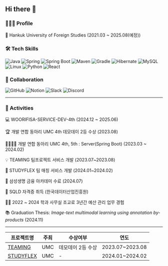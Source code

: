 ## Hi there 👋

### 👩🏻‍💻 Profile
🏫 Hankuk University of Foreign Studies (2021.03 ~ 2025.08(예정))



### 🛠️ Tech Skills
![Java](https://img.shields.io/badge/Java-007396?style=for-the-badge&logo=openjdk&logoColor=white)
![Spring](https://img.shields.io/badge/Spring-6DB33F?style=for-the-badge&logo=spring&logoColor=white)
![Spring Boot](https://img.shields.io/badge/SpringBoot-6DB33F?style=for-the-badge&logo=springboot&logoColor=white)
![Maven](https://img.shields.io/badge/Maven-C71A36?style=for-the-badge&logo=apachemaven&logoColor=white)
![Gradle](https://img.shields.io/badge/Gradle-02303A?style=for-the-badge&logo=gradle&logoColor=white)
![Hibernate](https://img.shields.io/badge/Hibernate-59666C?style=for-the-badge&logo=hibernate&logoColor=white)
![MySQL](https://img.shields.io/badge/mysql-4479A1?style=for-the-badge&logo=mysql&logoColor=white)
![Linux](https://img.shields.io/badge/Linux-FCC624?style=for-the-badge&logo=linux&logoColor=black)
![Python](https://img.shields.io/badge/Python-3776AB?style=for-the-badge&logo=Python&logoColor=white)
![React](https://img.shields.io/badge/React-20232A?style=for-the-badge&logo=react&logoColor=61DAFB)



### 🤝 Collaboration
![GitHub](https://img.shields.io/badge/GitHub-181717?style=for-the-badge&logo=github&logoColor=white)
![Notion](https://img.shields.io/badge/Notion-000000?style=for-the-badge&logo=notion&logoColor=white)
![Slack](https://img.shields.io/badge/Slack-4A154B?style=for-the-badge&logo=slack&logoColor=white)
![Discord](https://img.shields.io/badge/Discord-5865F2?style=for-the-badge&logo=discord&logoColor=white)


---
### 📌 Activities

💻 WOORIFISA-SERVICE-DEV-4th (2024.12 ~ 2025.06)

🏆 개발 연합 동아리 UMC 4th 데모데이 2등 수상 (2023.08)

👨‍👩‍👧‍👦 개발 연합 동아리 UMC 4th, 5th : Server(Spring Boot) (2023.03 ~ 2024.02)

💡 TEAMING 팀프로젝트 서비스 개발 (2023.07~2023.08)

🚀 STUDYFLEX 팀 매칭 서비스 개발 (2024.01~2024.02)

🧪 삼성생명 금융 아카데미 수료 (2024.07)

📖 SQLD 자격증 취득 (한국데이터산업진흥원)

🧑‍💼 2022 ~ 2024 학과 사무실 조교로 3년간 예산 관리 업무 경험

📚 Graduation Thesis: *Image-text multimodal learning using annotation by-products* (2024.11)


---
| 프로젝트명 | 주최 | 수상여부 | 연도 |
|------------|------|----------|------|
| [TEAMING](https://github.com/UmcTeaming/BackEnd) | UMC | 데모데이 2등 수상 | 2023.07~2023.08 |
| [STUDYFLEX](https://github.com/StudyFlexUMC5th/StudyFlex-BE) | UMC | - | 2024.01~2024.02 |


